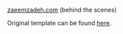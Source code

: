[zaeemzadeh.com](https://zaeemzadeh.com/) (behind the scenes)

Original template can be found [here](https://github.com/BlackrockDigital/startbootstrap-resume).
